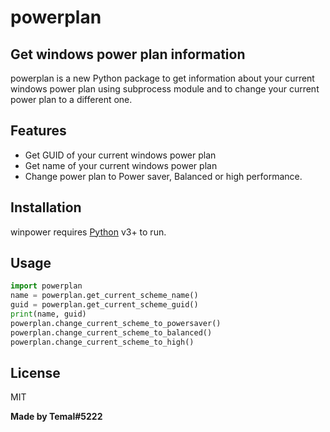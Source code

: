 # powerplan
## Get windows power plan information

powerplan is a new Python package to get information about your current windows power plan using subprocess module and to change your current power plan to a different one.
## Features

- Get GUID of your current windows power plan
- Get name of your current windows power plan
- Change power plan to Power saver, Balanced or high performance.

## Installation

winpower requires [Python](https://www.python.org/) v3+ to run.

## Usage

```py
import powerplan
name = powerplan.get_current_scheme_name()
guid = powerplan.get_current_scheme_guid()
print(name, guid)
powerplan.change_current_scheme_to_powersaver()
powerplan.change_current_scheme_to_balanced()
powerplan.change_current_scheme_to_high()
```
## License

MIT

**Made by Temal#5222**